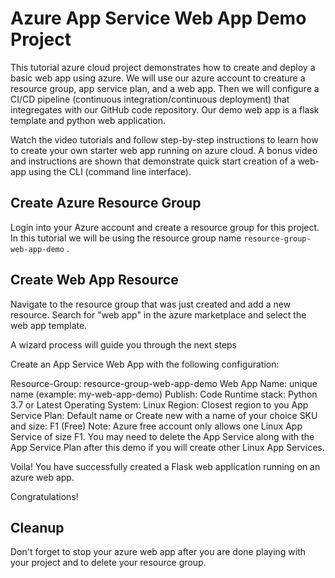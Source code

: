 # Azure App Service Web App Demo Project
 
This tutorial azure cloud project demonstrates how to create and deploy a basic web app using azure. We will use our azure account to creature a resource group, app service plan, and a web app. Then we will configure a CI/CD pipeline (continuous integration/continuous deployment) that integregates with our GitHub code repository. Our demo web app is a flask template and python web application.
 
Watch the video tutorials and follow step-by-step instructions to learn how to create your own starter web app running on azure cloud. A bonus video and instructions are shown that demonstrate quick start creation of a web-app using the CLI (command line interface).  

## Create Azure Resource Group

Login into your Azure account and create a resource group for this project. In this tutorial we will be using the resource group name `resource-group-web-app-demo` .

## Create Web App Resource

Navigate to the resource group that was just created and add a new resource.
Search for "web app" in the azure marketplace and select the web app template.

A wizard process will guide you through the next steps

Create an App Service Web App with the following configuration:

Resource-Group: resource-group-web-app-demo
Web App Name: unique name (example: my-web-app-demo)
Publish: Code
Runtime stack: Python 3.7 or Latest
Operating System: Linux
Region: Closest region to you
App Service Plan: Default name or Create new with a name of your choice
SKU and size: F1 (Free)
Note: Azure free account only allows one Linux App Service of size F1. You may need to delete the App Service along with the App Service Plan after this demo if you will create other Linux App Services.


Voila! You have successfully created a Flask web application running on an azure web app. 

Congratulations!

## Cleanup

Don't forget to stop your azure web app after you are done playing with your project and to delete your resource group. 
